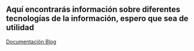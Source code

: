 ## Aquí encontrarás información sobre diferentes tecnologías de la información, espero que sea de utilidad
[Documentación Blog](https://gorgeous-puppy-eb536f.netlify.app/)

